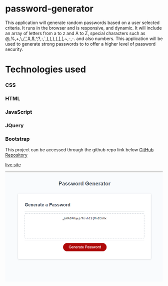 # password-generator
This application will generate random passwords based on a user selected criteria. It runs in the browser and is responsive, and dynamic. It will include an array of letters from a to z and A to Z, special characters such as @,%,+,\\,/,',#,$,^,?,:,`,),(,},{,],[,~,-,-. and also numbers.
This application will be used to generate strong passwords to to offer a higher level of password security.

# Technologies used
### CSS
### HTML
### JavaScript
### JQuery
### Bootstrap

This project can be accessed through the github repo link below
[GitHub Repository](https://github.com/Terd47/password-generator)

[live site](https://terd47.github.io/password-generator/)

![Image of live site](./assets/images/password-generator-app.png)
